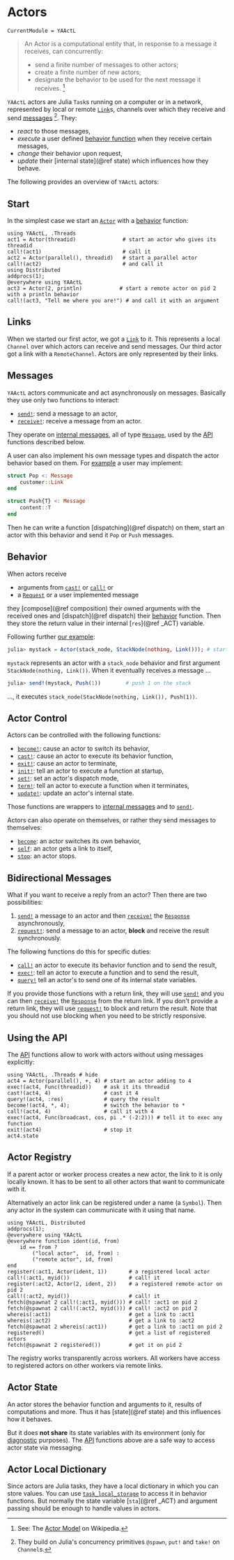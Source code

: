 # Actors

```@meta
CurrentModule = YAActL
```

> An Actor is a computational entity that, in response to a message it receives, can concurrently:
>
> - send a finite number of messages to other actors;
> - create a finite number of new actors;
> - designate the behavior to be used for the next message it receives. [^1]

`YAActL` actors are Julia `Task`s running on a computer or in a network, represented by local or remote [`Link`](@ref)s, channels over which they receive and send [messages](messages.md) [^2]. They:

- *react* to those messages,
- *execute* a user defined [behavior function](behavior.md) when they receive certain messages,
- *change* their behavior upon request,
- *update* their [internal state](@ref state) which influences how they behave.

The following provides an overview of `YAActL` actors:

## Start

In the simplest case we start an [`Actor`](@ref) with a [behavior](behavior.md) function:

```@repl
using YAActL, .Threads
act1 = Actor(threadid)               # start an actor who gives its threadid
call!(act1)                          # call it
act2 = Actor(parallel(), threadid)   # start a parallel actor
call!(act2)                          # and call it
using Distributed
addprocs(1);
@everywhere using YAActL
act3 = Actor(2, println)            # start a remote actor on pid 2 with a println behavior
call!(act3, "Tell me where you are!") # and call it with an argument
```

## Links

When we started our first actor, we got a [`Link`](@ref) to it. This represents a local `Channel` over which actors can receive and send messages. Our third actor got a link with a `RemoteChannel`. Actors are only represented by their links.

## Messages

`YAActL` actors communicate and act asynchronously on messages. Basically they use only two functions to interact:

- [`send!`](@ref): send a message to an actor,
- [`receive!`](@ref): receive a message from an actor.

They operate on [internal messages](messages.md), all of type [`Message`](@ref), used by the [API](api.md) functions described below.

A user can also implement his own message types and dispatch the actor behavior based on them. For [example](examples/stack.md) a user may implement:

```julia
struct Pop <: Message
    customer::Link
end

struct Push{T} <: Message
    content::T
end
```

Then he can write a function [dispatching](@ref dispatch) on them, start an actor with this behavior and send it `Pop` or `Push` messages.

## Behavior

When actors receive

- arguments from [`cast!`](@ref) or [`call!`](@ref) or
- a [`Request`](@ref) or a user implemented message

they [compose](@ref composition) their owned arguments with the received ones and [dispatch](@ref dispatch) their [behavior](behavior.md) function. Then they store the return value in their internal [`res`](@ref _ACT) variable.

Following further [our example](examples/stack.md):

```julia
julia> mystack = Actor(stack_node, StackNode(nothing, Link())); # start an actor with a first argument
```

`mystack` represents an actor with a `stack_node` behavior and first argument `StackNode(nothing, Link())`. When it eventually receives a message ...

```julia
julia> send!(mystack, Push(1))        # push 1 on the stack
```

..., it executes `stack_node(StackNode(nothing, Link()), Push(1))`.

## Actor Control

Actors can be controlled with the following functions:

- [`become!`](@ref): cause an actor to switch its behavior,
- [`cast!`](@ref): cause an actor to execute its behavior function,
- [`exit!`](@ref): cause an actor to terminate,
- [`init!`](@ref): tell an actor to execute a function at startup,
- [`set!`](@ref): set an actor's dispatch mode,
- [`term!`](@ref): tell an actor to execute a function when it terminates,
- [`update!`](@ref): update an actor's internal state.

Those functions are wrappers to [internal messages](messages.md) and to [`send!`](@ref).

Actors can also operate on themselves, or rather they send messages to themselves:

- [`become`](@ref): an actor switches its own behavior,
- [`self`](@ref): an actor gets a link to itself,
- [`stop`](@ref): an actor stops.

## Bidirectional Messages

What if you want to receive a reply from an actor? Then there are two possibilities:

1. [`send!`](@ref) a message to an actor and then [`receive!`](@ref) the [`Response`](@ref) asynchronously,
2. [`request!`](@ref): send a message to an actor, **block** and receive the result synchronously.

The following functions do this for specific duties:

- [`call!`](@ref) an actor to execute its behavior function and to send the result,
- [`exec!`](@ref): tell an actor to execute a function and to send the result,
- [`query!`](@ref) tell an actor's to send one of its internal state variables.

If you provide those functions with a return link, they will use [`send!`](@ref) and you can then [`receive!`](@ref) the [`Response`](@ref) from the return link. If you 
don't provide a return link, they will use [`request!`](@ref) to block and return the result. Note that you should not use blocking when you need to be strictly responsive.

## Using the API

The [API](api.md) functions allow to work with actors without using messages explicitly:

```@repl
using YAActL, .Threads # hide
act4 = Actor(parallel(), +, 4) # start an actor adding to 4
exec!(act4, Func(threadid))    # ask it its threadid
cast!(act4, 4)                 # cast it 4
query!(act4, :res)             # query the result
become!(act4, *, 4);           # switch the behavior to *
call!(act4, 4)                 # call it with 4
exec!(act4, Func(broadcast, cos, pi .* (-2:2))) # tell it to exec any function
exit!(act4)                    # stop it
act4.state
```

## Actor Registry

If a parent actor or worker process creates a new actor, the link to it is only locally known. It has to be sent to all other actors that want to communicate with it.

Alternatively an actor link can be registered under a name (a `Symbol`). Then any actor in the system can communicate with it using that name.

```@repl
using YAActL, Distributed
addprocs(1);
@everywhere using YAActL
@everywhere function ident(id, from)
    id == from ?
        ("local actor",  id, from) :
        ("remote actor", id, from)
end
register(:act1, Actor(ident, 1))       # a registered local actor
call!(:act1, myid())                   # call! it
register(:act2, Actor(2, ident, 2))    # a registered remote actor on pid 2
call!(:act2, myid())                   # call! it
fetch(@spawnat 2 call!(:act1, myid())) # call! :act1 on pid 2
fetch(@spawnat 2 call!(:act2, myid())) # call! :act2 on pid 2
whereis(:act1)                         # get a link to :act1
whereis(:act2)                         # get a link to :act2
fetch(@spawnat 2 whereis(:act1))       # get a link to :act1 on pid 2
registered()                           # get a list of registered actors
fetch(@spawnat 2 registered())         # get it on pid 2
```

The registry works transparently across workers. All workers have access to registered actors on other workers via remote links.

## Actor State

An actor stores the behavior function and arguments to it, results of computations and more. Thus it has [state](@ref state) and this influences how it behaves.

But it does **not share** its state variables with its environment (only for [diagnostic](diagnosis.md) purposes). The [API](api.md) functions above are a safe way to access actor state via messaging.

## Actor Local Dictionary

Since actors are Julia tasks, they have a local dictionary in which you can store values. You can use [`task_local_storage`](https://docs.julialang.org/en/v1/base/parallel/#Base.task_local_storage-Tuple{Any}) to access it in behavior functions. But normally the state variable [`sta`](@ref _ACT) and argument passing should be enough to handle values in actors.

[^1]: See: The [Actor Model](https://en.wikipedia.org/wiki/Actor_model) on Wikipedia.
[^2]: They build on Julia's concurrency primitives  `@spawn`, `put!` and `take!` on `Channel`s.
